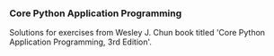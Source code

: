 ### Core Python Application Programming

Solutions for exercises from Wesley J. Chun book titled 'Core Python Application Programming, 3rd Edition'.
